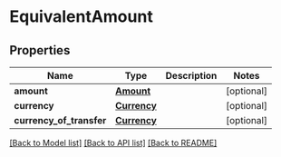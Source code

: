 # EquivalentAmount

## Properties
Name | Type | Description | Notes
------------ | ------------- | ------------- | -------------
**amount** | [**Amount**](Amount.md) |  | [optional] 
**currency** | [**Currency**](Currency.md) |  | [optional] 
**currency_of_transfer** | [**Currency**](Currency.md) |  | [optional] 

[[Back to Model list]](../README.md#documentation-for-models) [[Back to API list]](../README.md#documentation-for-api-endpoints) [[Back to README]](../README.md)


